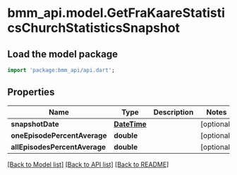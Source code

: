 # bmm_api.model.GetFraKaareStatisticsChurchStatisticsSnapshot

## Load the model package
```dart
import 'package:bmm_api/api.dart';
```

## Properties
Name | Type | Description | Notes
------------ | ------------- | ------------- | -------------
**snapshotDate** | [**DateTime**](DateTime.md) |  | [optional] 
**oneEpisodePercentAverage** | **double** |  | [optional] 
**allEpisodesPercentAverage** | **double** |  | [optional] 

[[Back to Model list]](../README.md#documentation-for-models) [[Back to API list]](../README.md#documentation-for-api-endpoints) [[Back to README]](../README.md)


